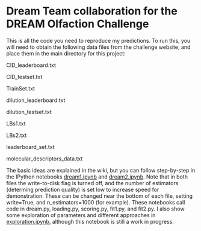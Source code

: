 # Dream Team collaboration for the DREAM Olfaction Challenge

This is all the code you need to reproduce my predictions.
To run this, you will need to obtain the following data files from the challenge website, and place them in the main directory for this project:  

CID_leaderboard.txt		

CID_testset.txt

TrainSet.txt

dilution_leaderboard.txt

dilution_testset.txt

LBs1.txt			

LBs2.txt		

leaderboard_set.txt

molecular_descriptors_data.txt

The basic ideas are explained in the wiki, but you can follow step-by-step in the IPython notebooks [dream1.ipynb](http://nbviewer.ipython.org/github/rgerkin/dream/blob/master/dream1.ipynb) and [dream2.ipynb](http://nbviewer.ipython.org/github/rgerkin/dream/blob/master/dream1.ipynb).
Note that in both files the write-to-disk flag is turned off, and the number of estimators (determing prediction quality) is set low to increase speed for demonstration.
These can be changed near the bottom of each file, setting write=True, and n_estimators=1000 (for example).
These notebooks call code in dream.py, loading.py, scoring.py, fit1.py, and fit2.py.
I also show some exploration of parameters and different approaches in [exploration.ipynb](nbviewer.ipython.org/github/rgerkin/dream/blob/master/dream1.ipynb), although this notebook is still a work in progress.  
